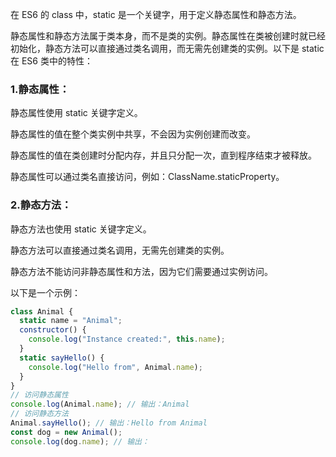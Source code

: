 在 ES6 的 class 中，static 是一个关键字，用于定义静态属性和静态方法。

静态属性和静态方法属于类本身，而不是类的实例。静态属性在类被创建时就已经初始化，静态方法可以直接通过类名调用，而无需先创建类的实例。以下是 static 在 ES6 类中的特性：

### 1.静态属性：

静态属性使用 static 关键字定义。

静态属性的值在整个类实例中共享，不会因为实例创建而改变。

静态属性的值在类创建时分配内存，并且只分配一次，直到程序结束才被释放。

静态属性可以通过类名直接访问，例如：ClassName.staticProperty。

### 2.静态方法：

静态方法也使用 static 关键字定义。

静态方法可以直接通过类名调用，无需先创建类的实例。

静态方法不能访问非静态属性和方法，因为它们需要通过实例访问。

以下是一个示例：

```javascript
class Animal {
  static name = "Animal";
  constructor() {
    console.log("Instance created:", this.name);
  }
  static sayHello() {
    console.log("Hello from", Animal.name);
  }
}
// 访问静态属性
console.log(Animal.name); // 输出：Animal
// 访问静态方法
Animal.sayHello(); // 输出：Hello from Animal
const dog = new Animal();
console.log(dog.name); // 输出：
```
